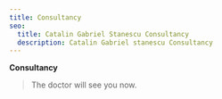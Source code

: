 ```yaml
---
title: Consultancy
seo:
  title: Catalin Gabriel Stanescu Consultancy
  description: Catalin Gabriel stanescu Consultancy
---
```


**Consultancy**


>The doctor will see you now.
